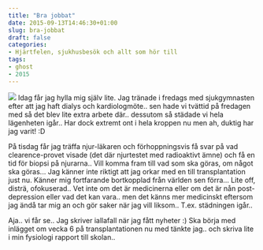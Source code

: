 ```yaml
---
title: "Bra jobbat"
date: 2015-09-13T14:46:30+01:00
slug: bra-jobbat
draft: false
categories:
- Hjärtfelen, sjukhusbesök och allt som hör till
tags:
- ghost
- 2015
---
```


![](/assets/images/ghost/2015/09/sl-nda.jpg)
Idag får jag hylla mig själv lite. Jag tränade i fredags med sjukgymnasten efter att jag haft dialys och kardiologmöte.. sen hade vi tvättid på fredagen med så det blev lite extra arbete där.. dessutom så städade vi hela lägenheten igår.. Har dock extremt ont i hela kroppen nu men ah, duktig har jag varit! :D

På tisdag får jag träffa njur-läkaren och förhoppningsvis få svar på vad clearence-provet visade (det där njurtestet med radioaktivt ämne) och få en tid för biopsi på njurarna.. Vill komma fram till vad som ska göras, om något ska göras... Jag känner inte riktigt att jag orkar med en till transplantation just nu. Känner mig fortfarande bortkopplad från världen sen förra... Lite off, disträ, ofokuserad.. Vet inte om det är medicinerna eller om det är nån post-depression eller vad det kan vara.. men det känns mer medicinskt eftersom jag ändå tar mig an och gör saker när jag vill liksom.. T.ex. städningen igår.. 

Aja.. vi får se.. Jag skriver iallafall när jag fått nyheter :) Ska börja med inlägget om vecka 6 på transplantationen nu med tänkte jag.. och skriva lite i min fysiologi rapport till skolan..
 
